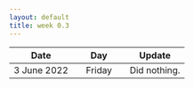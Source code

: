 ```yaml
---
layout: default
title: week 0.3
---
```


|Date        ||Day          ||Update
| -----------|-|------------|-|-------------|
3 June 2022  ||Friday       || Did nothing. 